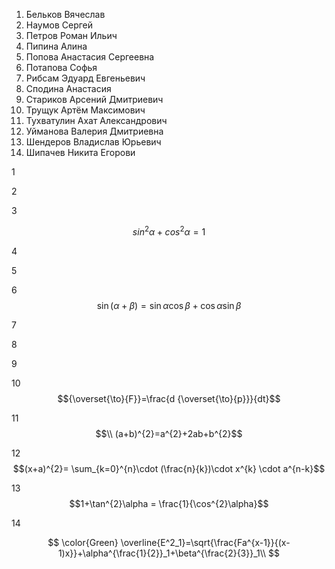1. Бельков Вячеслав
2. Наумов Сергей
3. Петров Роман Ильич
4. Пипина Алина
5. Попова Анастасия Сергеевна
6. Потапова Софья
7. Рибсам Эдуард Евгеньевич
8. Сподина Анастасия
9. Стариков Арсений Дмитриевич
10. Трущук Артём Максимович
11. Тухватулин Ахат Александрович
12. Уйманова Валерия Дмитриевна
13. Шендеров Владислав Юрьевич
14. Шипачев Никита Егорови

1



2




3


$$sin^2\alpha+cos^2\alpha=1$$


4




5




6
$$\sin(\alpha+\beta) = \sin\alpha\cos\beta + \cos\alpha\sin\beta$$



7




8




9




10 $${\overset{\to}{F}}=\frac{d {\overset{\to}{p}}}{dt}$$



11
$$\\ (a+b)^{2}=a^{2}+2ab+b^{2}$$ 




12 $$(x+a)^{2}= \sum_{k=0}^{n}\cdot (\frac{n}{k})\cdot x^{k} \cdot a^{n-k}$$



13  $$1+\tan^{2}\alpha = \frac{1}{\cos^{2}\alpha}$$




14

$$ \color{Green} \overline{E^2_1}=\sqrt{\frac{Fa^{x-1}}{(x-1)x}}+\alpha^{\frac{1}{2}}_1+\beta^{\frac{2}{3}}_1\\ $$

